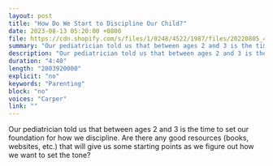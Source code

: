 ```yaml
---
layout: post
title: "How Do We Start to Discipline Our Child?"
date: 2023-08-13 05:20:00 +0800
file: https://cdn.shopify.com/s/files/1/0248/4522/1987/files/20220805_4.mp3?v=1659662319
summary: "Our pediatrician told us that between ages 2 and 3 is the time to set our foundation for how we discipline. Are there any good resources (books, websites, etc.) that will give us some starting points as we figure out how we want to set the tone?"
description: "Our pediatrician told us that between ages 2 and 3 is the time to set our foundation for how we discipline. Are there any good resources (books, websites, etc.) that will give us some starting points as we figure out how we want to set the tone? "
duration: "4:40"
length: "2803920000"
explicit: "no"
keywords: "Parenting"
block: "no"
voices: "Carper"
link: ""
---
```


Our pediatrician told us that between ages 2 and 3 is the time to set our foundation for how we discipline. Are there any good resources (books, websites, etc.) that will give us some starting points as we figure out how we want to set the tone?
